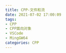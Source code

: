 ```yaml
---
title: CPP-文件和流
date: 2021-07-02 17:00:09
tags:
- CPP
- CPP面向对象
- VSCode
- MingGW64
categories: CPP
---
```




